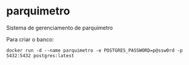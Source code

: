 # parquimetro
Sistema de gerenciamento de parquimetro

Para criar o banco:
```shell script
docker run -d --name parquimetro -e POSTGRES_PASSWORD=p@ssw0rd -p 5432:5432 postgres:latest
```
